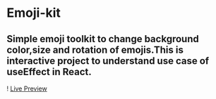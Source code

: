 # Emoji-kit

## Simple emoji toolkit to change background color,size and rotation of emojis.This is interactive project to understand use case of useEffect in React.

! [Live Preview](./screenshot/screenshot-live.png)